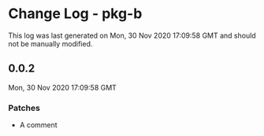 # Change Log - pkg-b

This log was last generated on Mon, 30 Nov 2020 17:09:58 GMT and should not be manually modified.

## 0.0.2
Mon, 30 Nov 2020 17:09:58 GMT

### Patches

- A comment

